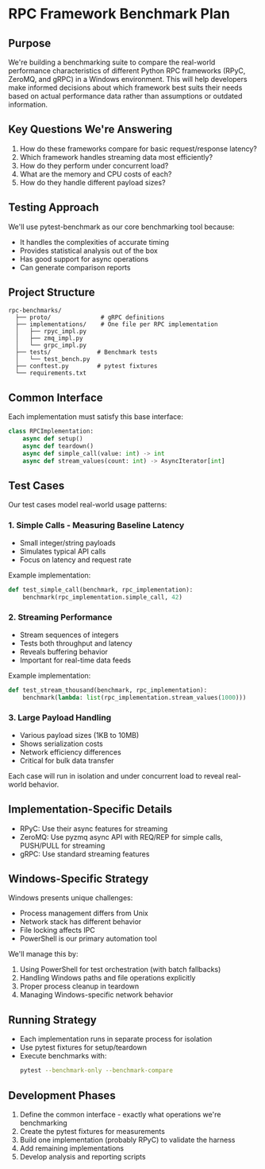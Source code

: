 # RPC Framework Benchmark Plan

## Purpose
We're building a benchmarking suite to compare the real-world performance characteristics of different Python RPC frameworks (RPyC, ZeroMQ, and gRPC) in a Windows environment. This will help developers make informed decisions about which framework best suits their needs based on actual performance data rather than assumptions or outdated information.

## Key Questions We're Answering
1. How do these frameworks compare for basic request/response latency?
2. Which framework handles streaming data most efficiently?
3. How do they perform under concurrent load?
4. What are the memory and CPU costs of each?
5. How do they handle different payload sizes?

## Testing Approach
We'll use pytest-benchmark as our core benchmarking tool because:
- It handles the complexities of accurate timing
- Provides statistical analysis out of the box
- Has good support for async operations
- Can generate comparison reports

## Project Structure
```
rpc-benchmarks/
  ├── proto/              # gRPC definitions
  ├── implementations/    # One file per RPC implementation
  │   ├── rpyc_impl.py
  │   ├── zmq_impl.py
  │   └── grpc_impl.py
  ├── tests/             # Benchmark tests
  │   └── test_bench.py
  ├── conftest.py        # pytest fixtures
  └── requirements.txt
```

## Common Interface
Each implementation must satisfy this base interface:

```python
class RPCImplementation:
    async def setup()
    async def teardown()
    async def simple_call(value: int) -> int
    async def stream_values(count: int) -> AsyncIterator[int]
```

## Test Cases
Our test cases model real-world usage patterns:

### 1. Simple Calls - Measuring Baseline Latency
- Small integer/string payloads
- Simulates typical API calls
- Focus on latency and request rate

Example implementation:
```python
def test_simple_call(benchmark, rpc_implementation):
    benchmark(rpc_implementation.simple_call, 42)
```

### 2. Streaming Performance
- Stream sequences of integers
- Tests both throughput and latency
- Reveals buffering behavior
- Important for real-time data feeds

Example implementation:
```python
def test_stream_thousand(benchmark, rpc_implementation):
    benchmark(lambda: list(rpc_implementation.stream_values(1000)))
```

### 3. Large Payload Handling
- Various payload sizes (1KB to 10MB)
- Shows serialization costs
- Network efficiency differences
- Critical for bulk data transfer

Each case will run in isolation and under concurrent load to reveal real-world behavior.

## Implementation-Specific Details
- RPyC: Use their async features for streaming
- ZeroMQ: Use pyzmq async API with REQ/REP for simple calls, PUSH/PULL for streaming
- gRPC: Use standard streaming features

## Windows-Specific Strategy
Windows presents unique challenges:
- Process management differs from Unix
- Network stack has different behavior
- File locking affects IPC
- PowerShell is our primary automation tool

We'll manage this by:
1. Using PowerShell for test orchestration (with batch fallbacks)
2. Handling Windows paths and file operations explicitly
3. Proper process cleanup in teardown
4. Managing Windows-specific network behavior

## Running Strategy
- Each implementation runs in separate process for isolation
- Use pytest fixtures for setup/teardown
- Execute benchmarks with:
  ```bash
  pytest --benchmark-only --benchmark-compare
  ```

## Development Phases
1. Define the common interface - exactly what operations we're benchmarking
2. Create the pytest fixtures for measurements
3. Build one implementation (probably RPyC) to validate the harness
4. Add remaining implementations
5. Develop analysis and reporting scripts
